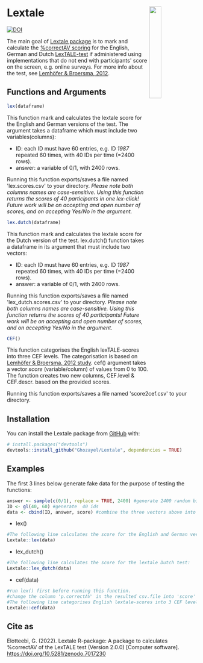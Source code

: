 
# Lextale <a href='https://fgazzelloni.github.io/oregonfrogs/'><img src='https://user-images.githubusercontent.com/53487593/193571550-1435e3ab-984d-4471-96f2-e8550a8a48c9.png' align="right" width="25%" min-width="120px" /></a>

<!-- README.md is generated from README.Rmd. Please edit that file -->


<!-- badges: start -->
[![DOI](https://zenodo.org/badge/525854071.svg)](https://zenodo.org/badge/latestdoi/525854071)
<!-- badges: end -->

The main goal of [Lextale package](https://ghozayel.github.io/Lextale/) is to mark and calculate the [%correctAV scoring](https://www.lextale.com/scoring.html) for the English, German and Dutch [LexTALE-test](https://www.lextale.com) if administered using implementations that do not end with participants' score on the screen, e.g. online surveys. For more info about the test, see [Lemhöfer & Broersma, 2012](https://www.lextale.com/pdf/Lemhofer_Broersma_2012.pdf).

## Functions and Arguments

``` r
lex(dataframe)
```
This function mark and calculates the lextale score for the English and German versions of the test. The argument takes a dataframe which must include two variables(columns):
- ID: each ID must have 60 entries, e.g. ID *1987* repeated 60 times, with 40 IDs per time (=2400 rows).
- answer: a variable of 0/1, with 2400 rows. 

Running this function exports/saves a file named 'lex.scores.csv' to your directory.
*Please note both columns names are case-sensitive.
Using this function returns the scores of 40 participants in one lex-click!
Future work will be on accepting and open number of scores, and on accepting Yes/No in the argument.* 

``` r
lex.dutch(dataframe) 
```
This function mark and calculates the lextale score for the Dutch version of the test. lex.dutch() function takes a dataframe in its argument that must include two vectors:
- ID: each ID must have 60 entries, e.g. ID *1987* repeated 60 times, with 40 IDs per time (=2400 rows).
- answer: a variable of 0/1, with 2400 rows. 

Running this function exports/saves a file named 'lex_dutch.scores.csv' to your directory.
*Please note both columns names are case-sensitive.
Using this function returns the scores of 40 participants!
Future work will be on accepting and open number of scores, and on accepting Yes/No in the argument.* 

``` r
CEF() 
```
This function categorises the English lexTALE-scores into three CEF levels. The categorisation is based on [Lemhöfer & Broersma, 2012 study](https://www.lextale.com/pdf/Lemhofer_Broersma_2012.pdf). cef() argument takes a vector *score* (variable/column) of values from 0 to 100. The function creates two new columns, CEF.level & CEF.descr. based on the provided scores.

Running this function exports/saves a file named 'score2cef.csv' to your directory.


## Installation

You can install the Lextale package from [GitHub](https://github.com/) with:

``` r
# install.packages("devtools")
devtools::install_github("Ghozayel/Lextale", dependencies = TRUE)
```

## Examples
The first 3 lines below generate fake data for the purpose of testing the functions:
``` r
answer <- sample(c(0/1), replace = TRUE, 2400) #generate 2400 random binary responses
ID <- gl(40, 60) #generate  40 ids
data <- cbind(ID, answer, score) #combine the three vectors above into one dataframe
```
- lex()
``` r
#The following line calculates the score for the English and German versions of lextale-test:
Lextale::lex(data)
```
-  lex_dutch()
``` r
#The following line calculates the score for the lextale Dutch test:
Lextale::lex_dutch(data)
```
- cef(data)
``` r
#run lex() first before running this function.
#change the column 'p.correctAV' in the resulted csv.file into 'score'
#The following line categorises English lextale-scores into 3 CEF levels, provided with *score* vector in the data:
Lextale::cef(data)
```

## Cite as

Elotteebi, G. (2022). Lextale R-package: A package to calculates %correctAV of the LexTALE test (Version 2.0.0) [Computer software]. https://doi.org/10.5281/zenodo.7017230
